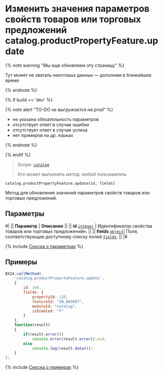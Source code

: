 # Изменить значения параметров свойств товаров или торговых предложений catalog.productPropertyFeature.update

{% note warning "Мы еще обновляем эту страницу" %}

Тут может не хватать некоторых данных — дополним в ближайшее время

{% endnote %}

{% if build == 'dev' %}

{% note alert "TO-DO _не выгружается на prod_" %}

- не указана обязательность параметров
- отсутствует ответ в случае ошибки 
- отсутствует ответ в случае успеха
- нет примеров на др. языках
  
{% endnote %}

{% endif %}

> Scope: [`catalog`](../../scopes/permissions.md)
>
> Кто может выполнять метод: любой пользователь

```http
catalog.productPropertyFeature.update(id, fields)
```

Метод для обновления значений параметров свойств товаров или торговых предложений.

## Параметры

#|
|| **Параметр** | **Описание** ||
|| **id**
[`integer`](../../data-types.md) | Идентификатор свойства товаров или торговых предложенийн. ||
|| **fields** 
[`object`](../../data-types.md)|  Поля, соответствующие доступному списку полей [`fields`](catalog-product-property-feature-get-fields.md). ||
|#

{% include [Сноска о параметрах](../../../_includes/required.md) %}

## Примеры

```javascript
BX24.callMethod(
    'catalog.productPropertyFeature.update',
    {
        id: 144,
        fields: {
            propertyId: 128,
            featureId: "IN_BASKET",
            moduleId: "catalog",
            isEnabled: "Y"
        }
    },
    function(result)
    {
        if(result.error())
            console.error(result.error().ex);
        else
            console.log(result.data());
    }
);
```
{% include [Сноска о примерах](../../../_includes/examples.md) %}
